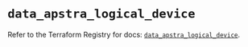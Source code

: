 # `data_apstra_logical_device`

Refer to the Terraform Registry for docs: [`data_apstra_logical_device`](https://registry.terraform.io/providers/juniper/apstra/0.94.0/docs/data-sources/logical_device).
